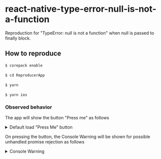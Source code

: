 # react-native-type-error-null-is-not-a-function

Reproduction for "TypeError: null is not a function" when null is passed to finally block.

## How to reproduce

```console
$ corepack enable

$ cd ReproducerApp

$ yarn

$ yarn ios
```

### Observed behavior

The app will show the button "Press me" as follows

  <details><summary>Default load "Press Me" button</summary>
  <p>

![screenshot-press-me](./img/screenshot-press-me.png)

  </p>
  </details>

On pressing the button, the Console Warning will be shown for possible unhandled promise rejection as follows

  <details><summary>Console Warning</summary>
  <p>

![screenshot-warning](./img/screenshot-warning.png)

  </p>
  </details>

